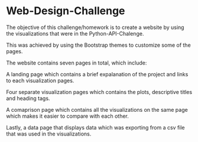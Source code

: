 # Web-Design-Challenge

The objective of this challenge/homework is to create a website by using the visualizations that were in the Python-API-Chalenge.

This was achieved by using the Bootstrap themes to customize some of the pages.

The website contains seven pages in total, which include:

A landing page which contains a brief expalanation of the project and links to each visualization pages.

Four separate visualization pages which contains the plots, descriptive titles and heading tags.

A comaprison page which contains all the visualizations on the same page which makes it easier to compare with each other.

Lastly, a data page that displays data which was exporting from a csv file that was used in the visualizations.